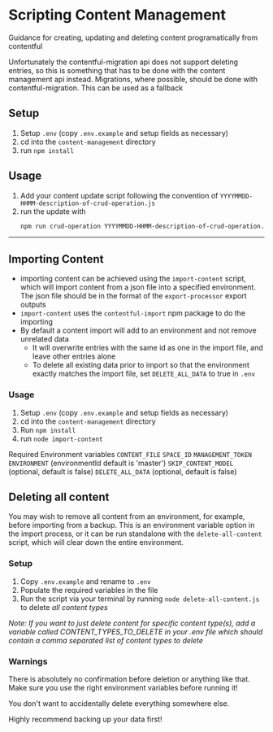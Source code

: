 # Scripting Content Management

Guidance for creating, updating and deleting content programatically from contentful

Unfortunately the contentful-migration api does not support deleting entries, so this is something that has to be done
with the content management api instead. Migrations, where possible, should be done with contentful-migration.
This can be used as a fallback

## Setup

1. Setup `.env` (copy `.env.example` and setup fields as necessary)
2. cd into the `content-management` directory
3. run `npm install`

## Usage

1. Add your content update script following the convention of `YYYYMMDD-HHMM-description-of-crud-operation.js`
2. run the update with
    ```bash
    npm run crud-operation YYYYMMDD-HHMM-description-of-crud-operation.js
    ```
____

## Importing Content

- importing content can be achieved using the `import-content` script, which will import content from a json file into a specified environment. The json file should be in the format of the `export-processor` export outputs
- `import-content` uses the `contentful-import` npm package to do the importing
- By default a content import will add to an environment and not remove unrelated data
  - It will overwrite entries with the same id as one in the import file, and leave other entries alone
  - To delete all existing data prior to import so that the environment exactly matches the import file, set `DELETE_ALL_DATA` to true in `.env`

### Usage

1. Setup `.env` (copy `.env.example` and setup fields as necessary)
2. cd into the `content-management` directory
3. Run `npm install`
4. run `node import-content`

Required Environment variables
`CONTENT_FILE`
`SPACE_ID`
`MANAGEMENT_TOKEN`
`ENVIRONMENT` (environmentId default is 'master')
`SKIP_CONTENT_MODEL` (optional, default is false)
`DELETE_ALL_DATA` (optional, default is false)

## Deleting all content

You may wish to remove all content from an environment, for example, before importing from a backup. 
This is an environment variable option in the import process, or it can be run standalone with the `delete-all-content` script, which will clear down the entire environment. 

### Setup

1. Copy `.env.example` and rename to `.env`
2. Populate the required variables in the file
3. Run the script via your terminal by running `node delete-all-content.js` to delete _all content types_

_Note: If you want to just delete content for specific content type(s), add a variable called *CONTENT_TYPES_TO_DELETE* in your .env file which should contain a comma separated list of content types to delete_

### Warnings

There is absolutely no confirmation before deletion or anything like that. Make sure you use the right environment variables before running it!

You don't want to accidentally delete everything somewhere else.

Highly recommend backing up your data first!
